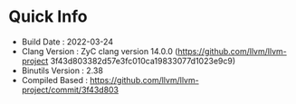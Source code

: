 # Quick Info
* Build Date : 2022-03-24
* Clang Version : ZyC clang version 14.0.0 (https://github.com/llvm/llvm-project 3f43d803382d57e3fc010ca19833077d1023e9c9)
* Binutils Version : 2.38
* Compiled Based : https://github.com/llvm/llvm-project/commit/3f43d803

